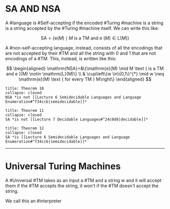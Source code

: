 # SA AND NSA

A #language is #Self-accepting if the encoded #Turing #machine is a string is a string accepted by the #Turing #machine itself. We can write this like:

$$
\mathrm{SA}=\{\mathrm{e}(M) \mid M \text { is a TM and e }(M) \in \mathrm{L}(M)\}
$$

A #non-self-accepting language, instead, consists of all the encodings that are not accepted by their #TM and all the string with 0 and 1 that are not encodings of a #TM.
This, instead, is written like this:

$$
\begin{aligned}
\mathrm{NSA}=&\{\mathrm{e}(M) \mid M \text { is a TM and e }(M) \notin \mathrm{L}(M)\} \\
& \cup\left\{w \in\{0,1\}^{*} \mid w \neq \mathrm{e}(M) \text { for every TM } M\right\}
\end{aligned}
$$

```ad-abstract
title: Theorem 10
collapse: closed
NSA *is not [[Lecture 6 Semidecidable Languages and Language Enumeration#^f34ccb|semidecidable]]*
```
```ad-abstract
title: Theorem 11
collapse: closed
SA *is not [[Lecture 7 Decidable Languages#^24c0d8|decidable]]*
```
```ad-abstract
title: Theorem 12
collapse: closed
SA *is [[Lecture 6 Semidecidable Languages and Language Enumeration#^f34ccb|semidecidable]]*
```

---

# Universal Turing Machines

A #Universal #TM takes as an input a #TM and a string $\mathrm{w}$ and it will accept them if the #TM accepts the string, it won't if the #TM doesn't accept the string.

We call this an #interpreter